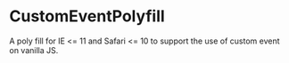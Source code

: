 # CustomEventPolyfill
A poly fill for IE &lt;= 11 and Safari &lt;= 10 to support the use of custom event on vanilla JS.
